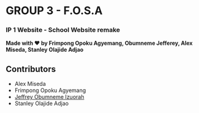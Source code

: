 # GROUP 3 - F.O.S.A

### IP 1 Website - School Website remake

<b>Made with :heart: by Frimpong Opoku Agyemang, Obumneme Jefferey, Alex Miseda, Stanley Olajide Adjao </b>

## Contributors

- Alex Miseda
- Frimpong Opoku Agyemang
- <a href="https://github.com/Jeffreywastaken">Jeffrey Obumneme Izuorah</a>
- Stanley Olajide Adjao
